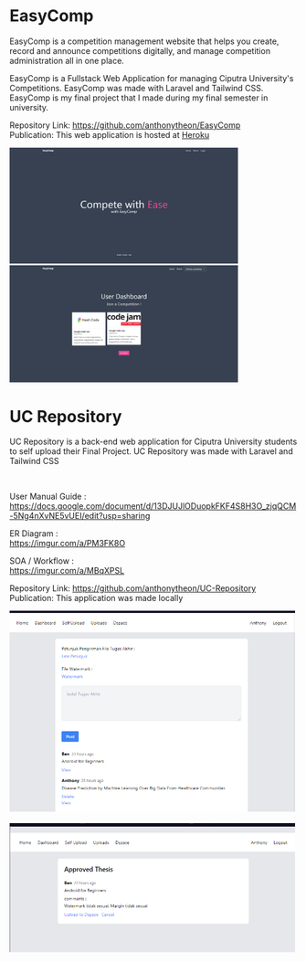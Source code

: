 # EasyComp
EasyComp is a competition management website that helps you create, record and announce competitions digitally, and manage competition administration all in one place.

EasyComp is a Fullstack Web Application for managing Ciputra University's Competitions. EasyComp was made with Laravel and Tailwind CSS. EasyComp is my final project that I made during my final semester in university. 

Repository Link: https://github.com/anthonytheon/EasyComp <br>
Publication: This web application is hosted at [Heroku](http://easycomp.herokuapp.com/)

<img src="Images/easycomp_1.PNG" width="400">&nbsp;&nbsp;&nbsp;&nbsp;<img src="Images/easycomp_2.PNG" width="400">

# UC Repository
UC Repository is a back-end web application for Ciputra University students to self upload their Final Project. UC Repository was made with Laravel and Tailwind CSS

<br>

User Manual Guide :
<br>
https://docs.google.com/document/d/13DJUJlODuopkFKF4S8H3O_zjqQCM-5Ng4nXvNE5vUEI/edit?usp=sharing

ER Diagram :
<br>
https://imgur.com/a/PM3FK8O

SOA / Workflow :
<br>
https://imgur.com/a/MBqXPSL

Repository Link: https://github.com/anthonytheon/UC-Repository <br>
Publication: This application was made locally

<img src="Images/ucrepository_1.PNG" width="500">&nbsp;&nbsp;&nbsp;&nbsp;<img src="Images/ucrepository_2.PNG" width="500">


